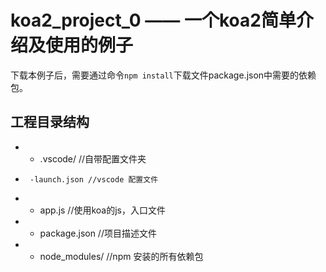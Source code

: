 # koa2_project_0 —— 一个koa2简单介绍及使用的例子

下载本例子后，需要通过命令`npm install`下载文件package.json中需要的依赖包。



## 工程目录结构
 *  - .vscode/ //自带配置文件夹
 *      -launch.json //vscode 配置文件
 *  - app.js //使用koa的js，入口文件
 *  - package.json //项目描述文件
 *  - node_modules/  //npm 安装的所有依赖包


